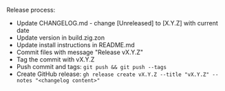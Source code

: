 Release process:
* Update CHANGELOG.md - change [Unreleased] to [X.Y.Z] with current date
* Update version in build.zig.zon
* Update install instructions in README.md
* Commit files with message "Release vX.Y.Z"
* Tag the commit with vX.Y.Z
* Push commit and tags: `git push && git push --tags`
* Create GitHub release: `gh release create vX.Y.Z --title "vX.Y.Z" --notes "<changelog content>"`
